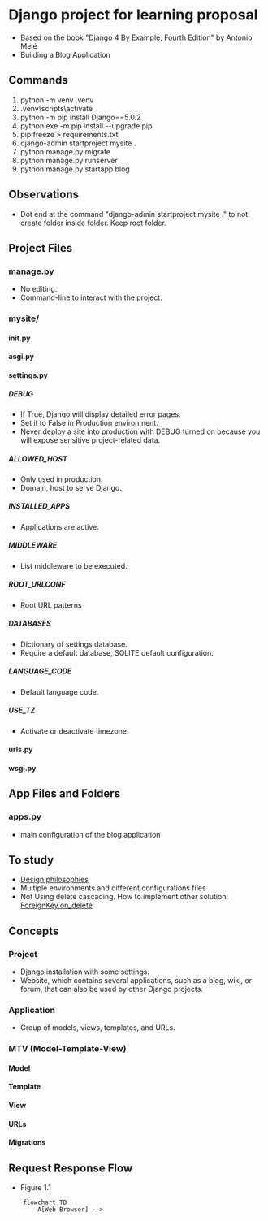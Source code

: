 # Django project for learning proposal
- Based on the book "Django 4 By Example, Fourth Edition" by Antonio Melé
- Building a Blog Application

## Commands
1. python -m venv .venv
2. .venv\scripts\activate
3. python -m pip install Django==5.0.2
4. python.exe -m pip install --upgrade pip
5. pip freeze > requirements.txt
6. django-admin startproject mysite .
7. python manage.py migrate
8. python manage.py runserver
9. python manage.py startapp blog

## Observations
- Dot end at the command "django-admin startproject mysite ." to not create folder inside folder. Keep root folder. 

## Project Files
### manage.py
- No editing.
- Command-line to interact with the project.
### mysite/
#### __init__.py
#### asgi.py
#### settings.py
##### DEBUG
- If True, Django will display detailed error pages.
- Set it to False in Production environment.
- Never deploy a site into production with DEBUG turned on because you will expose sensitive project-related data.
##### ALLOWED_HOST
- Only used in production. 
- Domain, host to serve Django.
##### INSTALLED_APPS
- Applications are active.
##### MIDDLEWARE
- List middleware to be executed.
##### ROOT_URLCONF
- Root URL patterns
##### DATABASES
- Dictionary of settings database. 
- Require a default database, SQLITE default configuration.
##### LANGUAGE_CODE
- Default language code.
##### USE_TZ
- Activate or deactivate timezone.
#### urls.py
#### wsgi.py

## App Files and Folders
### apps.py
- main configuration of the blog application


## To study
- [Design philosophies](https://docs.djangoproject.com/en/5.0/misc/design-philosophies/)
- Multiple environments and different configurations files
- Not Using delete cascading. How to implement other solution: [ForeignKey.on_delete](https://docs.djangoproject.com/en/5.0/ref/models/fields/#django.db.models.ForeignKey.on_delete)


## Concepts
### Project
- Django installation with some settings.
- Website, which contains several applications, such as a blog, wiki, or forum, that can also be used by other Django projects.
### Application
- Group of models, views, templates, and URLs.
### MTV (Model-Template-View)
#### Model

#### Template
#### View
#### URLs
#### Migrations



## Request Response Flow 
- Figure 1.1 
```mermaid
    flowchart TD
        A[Web Browser] --> 
```
